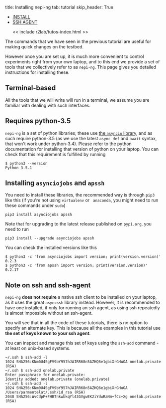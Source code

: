 title: Installing nepi-ng
tab: tutorial
skip_header: True

<script src="/assets/r2lab/open_tab.js"></script>
<script src="/assets/js/diff.js"></script>
<script src="/assets/r2lab/r2lab-diff.js"></script>
<style>@import url("/assets/r2lab/r2lab-diff.css")</style>

<ul class="nav nav-tabs">
  <li class="active"> <a href="#INSTALL">INSTALL</a> </li>
  <li> <a href="#SSHAGENT">SSH AGENT</a></li>

  << include r2lab/tutos-index.html >>
</ul>

<div id="contents" class="tab-content" markdown="1">

<!------------ INSTALL ------------>
<div id="INSTALL" class="tab-pane fade in active" markdown="1">

The commands that we have seen in the previous tutorial are useful for
making quick changes on the testbed.

However once you are set up, it is much more convenient to control
experiments right from your own laptop, and to this end we provide a
set of tools that we collectively refer to as `nepi-ng`. This page
gives you detailed instructions for installing these.

## Terminal-based

All the tools that we will write will run in a terminal, we assume you are familiar with dealing with such interfaces.

## Requires python-3.5

`nepi-ng` is a set of python libraries; these use [the `asyncio` library](https://docs.python.org/3/library/asyncio.html), 
and as such require python-3.5 (as we use the latest `async def` and `await` syntax, that won't work under python-3.4).
Please refer to the python documentation for installing that version of python on your laptop.
You can check that this requirement is fulfilled by running

    $ python3 --version
    Python 3.5.1

## Installing `asynciojobs` and `apssh`


You need to install these libraries, the recommended way is through
`pip3` like this (if you're not using `virtualenv` or ` anaconda`, you
might need to run these commands under `sudo`)

    pip3 install asynciojobs apssh

Note that for upgrading to the latest release published on `pypi.org`, you need to run

    pip3 install --upgrade asynciojobs apssh

You can check the installed versions like this

    $ python3 -c 'from asynciojobs import version; print(version.version)'
    0.2.3
    $ python3 -c 'from apssh import version; print(version.version)'
    0.2.17

</div>

<!------------ SSHAGENT ------------>
<div id="SSHAGENT" class="tab-pane fade" markdown="1">

## Note on ssh and ssh-agent

`nepi-ng` **does not require** a native ssh client to be installed on
your laptop, as it uses the great `asyncssh` library instead. However,
it is recommended to have one installed, if only for running an ssh
agent, as using ssh repeatedly is almost impossible without an
ssh-agent.

You will see that in all the code of these tutorials, there is no
option to specify an alternate key. This is because all the examples
in this tutorial use **the set of keys known to your ssh agent**.

You can inspect and manage this set of keys using the `ssh-add`
command - at least on unix-based systems.

    ~/.ssh $ ssh-add -l
    1024 SHA256:KNm0U4SgFV9bY957hJAIRR68n5AZHQ6e1gbiXrGHuOA onelab.private (RSA)
    ~/.ssh $ ssh-add onelab.private
    Enter passphrase for onelab.private:
    Identity added: onelab.private (onelab.private)
    ~/.ssh $ ssh-add -l
    1024 SHA256:KNm0U4SgFV9bY957hJAIRR68n5AZHQ6e1gbiXrGHuOA /Users/parmentelat/.ssh/id_rsa (RSA)
    2048 SHA256:WvCdpP+FHBTnkwbkqYl43GVgwEK2iYdwRaNm+fCc+Xg onelab.private (RSA)

</div>

</div> <!-- end div contents -->
